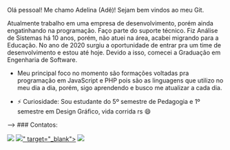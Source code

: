 Olá pessoal!
Me chamo Adelina (Adê)! Sejam bem vindos ao meu Git.

Atualmente trabalho em uma empresa de desenvolvimento, porém ainda engatinhando na programação. Faço parte do suporte técnico.
Fiz Análise de Sistemas há 10 anos, porém, não atuei na área, acabei migrando para a Educação. No ano de 2020 surgiu a oportunidade de entrar pra um time de desenvolvimento e estou até hoje.
Devido a isso, comecei a Graduação em Engenharia de Software. 

- Meu principal foco no momento são formações voltadas pra programação em JavaScript e PHP pois são as linguagens que utilizo no meu dia a dia, porém, sigo aprendendo e busco me atualizar a cada dia.

- ⚡ Curiosidade: Sou estudante do 5º semestre de Pedagogia e 1º semestre em Design Gráfico, vida corrida rs 😄

--> ### Contatos:

<div>
<a href="https://www.youtube.com/channel/UCQhQ7FlMPhQoVQ2mGknsf5A" target="_blank"><img src="https://img.shields.io/badge/YouTube-FF0000?style=for-the-badge&logo=youtube&logoColor=white" target="_blank"></a>
<a href = "mailto:deconstantino@hotmail.com"><img src="<i class="fa-solid fa-at"></i>" target="_blank"></a>
<a href="https://www.linkedin.com/in/adelina-constantino-0999a825/" target="_blank"><img src="https://dicas.zone/wp-content/uploads/2019/09/hotmail-logo.png" target="_blank"></a>   
</div>


<!---
adelina-constantino/adelina-constantino is a ✨ special ✨ repository because its `README.md` (this file) appears on your GitHub profile.
You can click the Preview link to take a look at your changes.
--->
